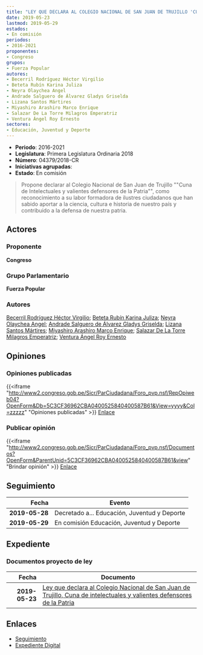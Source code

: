 ```yaml
---
title: "LEY QUE DECLARA AL COLEGIO NACIONAL DE SAN JUAN DE TRUJILLO 'CUNA DE INTELECTUALES Y VALIENTES DEFENSORES DE LA PATRIA'"
date: 2019-05-23
lastmod: 2019-05-29
estados:
- En comisión
periodos:
- 2016-2021
proponentes:
- Congreso
grupos:
- Fuerza Popular
autores:
- Becerril Rodríguez Héctor Virgilio
- Beteta Rubín Karina Juliza
- Neyra Olaychea Angel
- Andrade Salguero de Álvarez Gladys Griselda
- Lizana Santos Mártires
- Miyashiro Arashiro Marco Enrique
- Salazar De La Torre Milagros Emperatriz
- Ventura Ángel Roy Ernesto
sectores:
- Educación, Juventud y Deporte
---
```

- **Periodo**: 2016-2021
- **Legislatura**: Primera Legislatura Ordinaria 2018
- **Número**: 04379/2018-CR
- **Iniciativas agrupadas**: 
- **Estado**: En comisión

> Propone declarar al Colegio Nacional de San Juan de Trujillo ""Cuna de Intelectuales y valientes defensores de la Patria"", como reconocimiento a su labor formadora de ilustres ciudadanos que han sabido aportar a la ciencia, cultura e historia de nuestro país y contribuido a la defensa de nuestra patria.


## Actores

### Proponente

**Congreso**

### Grupo Parlamentario

**Fuerza Popular**

### Autores

[Becerril Rodríguez Héctor Virgilio](mailto:mailto:hbecerril@congreso.gob.pe); [Beteta Rubín Karina Juliza](mailto:mailto:kbeteta@congreso.gob.pe); [Neyra Olaychea Angel](mailto:mailto:); [Andrade Salguero de Álvarez Gladys Griselda](mailto:mailto:gandrade@congreso.gob.pe); [Lizana Santos Mártires](mailto:mailto:mlizana@congreso.gob.pe); [Miyashiro Arashiro Marco Enrique](mailto:mailto:mmiyashiro@congreso.gob.pe); [Salazar De La Torre Milagros Emperatriz](mailto:mailto:msalazard@congreso.gob.pe); [Ventura Ángel Roy Ernesto](mailto:mailto:rventura@congreso.gob.pe)

## Opiniones

### Opiniones publicadas

{{<iframe "http://www2.congreso.gob.pe/Sicr/ParCiudadana/Foro_pvp.nsf/RepOpiweb04?OpenForm&Db=5C3CF36962CBA0400525840400587B61&View=yyyy&Col=zzzzz" "Opiniones publicadas" >}}
[Enlace](http://www2.congreso.gob.pe/Sicr/ParCiudadana/Foro_pvp.nsf/RepOpiweb04?OpenForm&Db=5C3CF36962CBA0400525840400587B61&View=yyyy&Col=zzzzz)

### Publicar opinión

{{<iframe "http://www2.congreso.gob.pe/Sicr/ParCiudadana/Foro_pvp.nsf/Documentos?OpenForm&ParentUnid=5C3CF36962CBA0400525840400587B61&view" "Brindar opinión" >}}
[Enlace](http://www2.congreso.gob.pe/Sicr/ParCiudadana/Foro_pvp.nsf/Documentos?OpenForm&ParentUnid=5C3CF36962CBA0400525840400587B61&view)


## Seguimiento

| Fecha | Evento |
|------:|--------|
| **2019-05-28** | Decretado a... Educación, Juventud y Deporte |
| **2019-05-29** | En comisión Educación, Juventud y Deporte |

## Expediente

### Documentos proyecto de ley

| Fecha | Documento |
|------:|-----------|
| **2019-05-23** | [Ley que declara al Colegio Nacional de San Juan de Trujillo, Cuna de intelectuales y valientes defensores de la Patria](http://www.leyes.congreso.gob.pe/Documentos/2016_2021/Proyectos_de_Ley_y_de_Resoluciones_Legislativas/PL0437920190523.pdf) |

## Enlaces

- [Seguimiento](http://www2.congreso.gob.pe/Sicr/TraDocEstProc/CLProLey2016.nsf/f7fff46988ca05b1052578e100829cc7/a665ff9e5db6402e0525840400687b34?OpenDocument)
- [Expediente Digital](http://www2.congreso.gob.pe/Sicr/TraDocEstProc/CLProLey2016.nsf/f7fff46988ca05b1052578e100829cc7/a665ff9e5db6402e0525840400687b34?OpenDocument&Click=05257FB7005EB655.eb71d0cf91d8294e05256cdf006b5706/$Body/0.1C6C)

